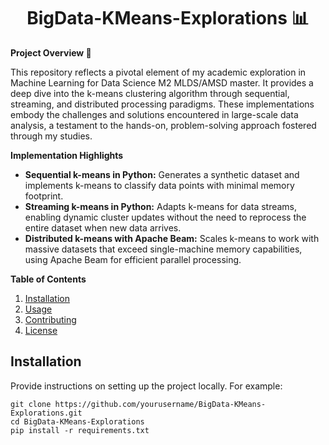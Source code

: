 <h1 align="center">BigData-KMeans-Explorations 📊</h1>

<p><strong>Project Overview 🌟</strong></p>
<p>This repository reflects a pivotal element of my academic exploration in Machine Learning for Data Science M2 MLDS/AMSD master. It provides a deep dive into the k-means clustering algorithm through sequential, streaming, and distributed processing paradigms. These implementations embody the challenges and solutions encountered in large-scale data analysis, a testament to the hands-on, problem-solving approach fostered through my studies.</p>

<p><strong>Implementation Highlights</strong></p>
<ul>
    <li><strong>Sequential k-means in Python:</strong> Generates a synthetic dataset and implements k-means to classify data points with minimal memory footprint.</li>
    <li><strong>Streaming k-means in Python:</strong> Adapts k-means for data streams, enabling dynamic cluster updates without the need to reprocess the entire dataset when new data arrives.</li>
    <li><strong>Distributed k-means with Apache Beam:</strong> Scales k-means to work with massive datasets that exceed single-machine memory capabilities, using Apache Beam for efficient parallel processing.</li>
</ul>

<p><strong>Table of Contents</strong></p>
<ol>
    <li><a href="#installation">Installation</a></li>
    <li><a href="#usage">Usage</a></li>
    <li><a href="#contributing">Contributing</a></li>
    <li><a href="#license">License</a></li>
</ol>

<h2 id="installation">Installation</h2>
<p>Provide instructions on setting up the project locally. For example:</p>
<pre><code>git clone https://github.com/yourusername/BigData-KMeans-Explorations.git
cd BigData-KMeans-Explorations
pip install -r requirements.txt
</code></pre>


